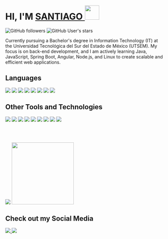 <h1>HI, I'M <a href= "https://www.instagram.com/_santiago_laureano/"> SANTIAGO </a><img src="https://media.giphy.com/media/hvRJCLFzcasrR4ia7z/giphy.gif" width="45px"> </h1>

<img alt="GitHub followers" src="https://img.shields.io/github/followers/chago554">
<img alt="GitHub User's stars" src="https://img.shields.io/github/stars/chago554">

Currently pursuing a Bachelor's degree in Information Technology (IT) at the Universidad Tecnológica del Sur del Estado de México (UTSEM). My focus is on back-end development, and I am actively learning Java, JavaScript, Spring Boot, Angular, Node.js, and Linux to create scalable and efficient web applications.

<h2> Languages </h2>
<span> 

  <img src="https://img.shields.io/badge/php-%23777BB4.svg?style=for-the-badge&logo=php&logoColor=white">    
  <img src="https://img.shields.io/badge/laravel-%23FF2D20.svg?style=for-the-badge&logo=laravel&logoColor=white">     
  <img src="https://img.shields.io/badge/java-%23ED8B00.svg?style=for-the-badge&logo=openjdk&logoColor=white">    
  <img src= "https://img.shields.io/badge/JavaScript-323330?style=for-the-badge&logo=javascript&logoColor=F7DF1E">
  <img src="https://img.shields.io/badge/HTML5-DF5616?style=for-the-badge&logo=html5&logoColor=white">
  <img src="https://img.shields.io/badge/CSS3-004ABA?style=for-the-badge&logo=css3&logoColor=white">
  <img src="https://img.shields.io/badge/Spring Boot-00A41B?style=for-the-badge&logo=springboot3&logoColor=white">
  <img src= "https://img.shields.io/badge/-Arduino-00979D?style=for-the-badge&logo=Arduino&logoColor=white">
 </span><br>
  

<h2> Other Tools and Technologies </h2>
<span>
  <img src="https://img.shields.io/badge/Git-F05032?style=for-the-badge&logo=git&logoColor=white">
  <img src="https://img.shields.io/badge/bootstrap-%238511FA.svg?style=for-the-badge&logo=bootstrap&logoColor=white">
  <img src="https://img.shields.io/badge/android%20studio-346ac1?style=for-the-badge&logo=android%20studio&logoColor=white">
  <img src="https://img.shields.io/badge/Notion-%23000000.svg?style=for-the-badge&logo=notion&logoColor=white">
  <img src="https://img.shields.io/badge/Ubuntu-FF5100?style=for-the-badge&logo=ubuntu&logoColor=white">
  <img src= "https://img.shields.io/badge/Fedora-51A2DA?style=for-the-badge&logo=fedora&logoColor=white">
  <img src="https://img.shields.io/badge/MySQL-00000F?style=for-the-badge&logo=mysql&logoColor=white">
  <img src="https://img.shields.io/badge/cassandra-%231287B1.svg?style=for-the-badge&logo=apache-cassandra&logoColor=white">
  <img src = "https://img.shields.io/badge/MongoDB-4EA94B?style=for-the-badge&logo=mongodb&logoColor=white">
  
</span><br><br>

<div aling="center">
    <img src="https://github-readme-stats.vercel.app/api?username=chago554&show_icons=true&theme=highcontrast" aling="center"> 
    <img src="https://github-readme-stats.vercel.app/api/top-langs/?username=chago554&layout=donut" height="195px" aling="end">
</div>  

## Check out my Social Media
<a href= "https://www.instagram.com/_santiago_laureano/">
    <img src="https://img.shields.io/badge/Instagram-%23E4405F.svg?style=for-the-badge&logo=Instagram&logoColor=white">
</a>

<a href="https://www.linkedin.com/in/santiago-laureano/" >
  <img src="https://img.shields.io/badge/linkedin-%230077B5.svg?style=for-the-badge&logo=linkedin&logoColor=white">
</a><br><br><br><br>





